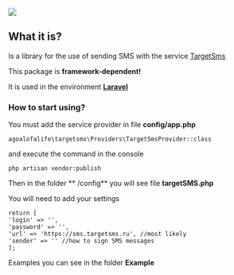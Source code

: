 

![](https://s02d.storage.yandex.net/rdisk/f8c49bda60317aef95f576617915b0e0029e7ae48ea9ab5353853043ab86a5b8/5878a563/rWjvywuL93VvzaqBECRpgvJIicB5KTm_Y0KWe2XcatNmKzuf2n8Sk6ZqElT5EUg4HxCEvrBb3hBq5VJUXx3zug==?uid=0&filename=sms.jpg&disposition=inline&hash=&limit=0&content_type=image%2Fjpeg&fsize=1188232&hid=9257d346b19661990328c8126c428edd&media_type=image&tknv=v2&etag=1ed7ff1434c2d2ab5add244943f4dbfc&rtoken=6lCpoXr2RvYR&force_default=no&ycrid=na-c2b188c3ca0263342a593c817ea6e412-downloader10d&ts=545f6e999dec0&s=d825cb9202295e9e03b996b7268cd5d3e076591d788e962f6f5940e2580857fc&bp=/41/3/data-0.17:50651222804:1188232&pb=U2FsdGVkX19OeOjSjj_FdNW6O3wTEG1m6mQlZrjXhHD-tnscucO4LPVKAC_xkfbU8zAhpknK09hSKTv6S2fp2tNLCS9k6gYMj_RgDW-LlPY=)

## **What it is?**

Is a library for the use of sending SMS with the service [TargetSms](http://targetsms.ru)


This package is **framework-dependent!**

It is used in the environment **[Laravel](https://laravel.com/)**



### **How to start using?**

You must add the service provider in file **config/app.php**


```
agoalofalife\targetsms\Providers\TargetSmsProvider::class
```

and execute the command in the console

```
php artisan vendor:publish

```
Then in the folder ** /config** you will see file **targetSMS.php**

You will need to add your settings

```
return [
'login' => '',
'password' => '',
'url' => 'https://sms.targetsms.ru', //most likely
'sender' => '' //how to sign SMS messages
];
```

Examples you can see in the folder **Example**
